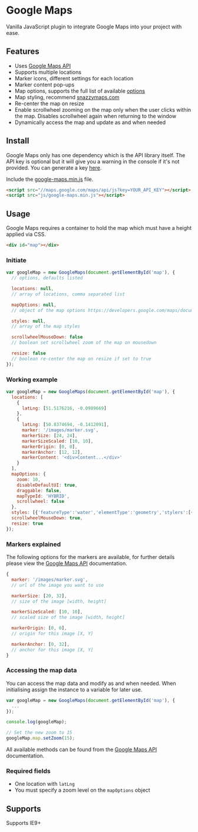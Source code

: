 # Google Maps
Vanilla JavaScript plugin to integrate Google Maps into your project with ease.
 
## Features
  - Uses [Google Maps API](http://developers.google.com/maps/)
  - Supports multiple locations
  - Marker icons, different settings for each location
  - Marker content pop-ups
  - Map options, supports the full list of available [options](http://developers.google.com/maps/documentation/javascript/reference#MapOptions)
  - Map styling, recommend [snazzymaps.com](http://snazzymaps.com/)
  - Re-center the map on resize
  - Enable scrollwheel zooming on the map only when the user clicks within the map. Disables scrollwheel again when returning to the window
  - Dynamically access the map and update as and when needed  

## Install
Google Maps only has one dependency which is the API library itself. The API key is optional but it will give you a warning in the console if it's not provided. You can generate a key [here](http://developers.google.com/maps/documentation/javascript/get-api-key).

Include the [google-maps.min.js](http://github.com/jasonalvis/google-maps/blob/master/public/js/google-maps.min.js) file.

```html
<script src="//maps.google.com/maps/api/js?key=YOUR_API_KEY"></script>
<script src="js/google-maps.min.js"></script>
```

## Usage
Google Maps requires a container to hold the map which must have a height applied via CSS.

```html
<div id="map"></div>
```

### Initiate

```js
var googleMap = new GoogleMaps(document.getElementById('map'), {
  // options, defaults listed

  locations: null,
  // array of locations, comma separated list

  mapOptions: null,
  // object of the map options https://developers.google.com/maps/documentation/javascript/reference#MapOptions

  styles: null,
  // array of the map styles

  scrollwheelMouseDown: false
  // boolean set scrollwheel zoom of the map on mousedown

  resize: false
  // boolean re-center the map on resize if set to true
}); 
```

### Working example

```js
var googleMap = new GoogleMaps(document.getElementById('map'), {
  locations: [
    {
      latLng: [51.5176216, -0.0989669]
    },
    {
      latLng: [50.8374694, -0.1412091],
      marker: '/images/marker.svg',
      markerSize: [24, 24],
      markerSizeScaled: [10, 10],
      markerOrigin: [0, 0], 
      markerAnchor: [12, 12],				
      markerContent: '<div>Content...</div>'
    }
  ],
  mapOptions: {
    zoom: 10,
    disableDefaultUI: true,
    draggable: false,
    mapTypeId: 'HYBRID',
    scrollwheel: false
  },
  styles: [{'featureType':'water','elementType':'geometry','stylers':[{'color':'#e9e9e9'},{'lightness':17}]},{'featureType':'landscape','elementType':'geometry','stylers':[{'color':'#f5f5f5'},{'lightness':20}]},{'featureType':'road.highway','elementType':'geometry.fill','stylers':[{'color':'#ffffff'},{'lightness':17}]},{'featureType':'road.highway','elementType':'geometry.stroke','stylers':[{'color':'#ffffff'},{'lightness':29},{'weight':0.2}]},{'featureType':'road.arterial','elementType':'geometry','stylers':[{'color':'#ffffff'},{'lightness':18}]},{'featureType':'road.local','elementType':'geometry','stylers':[{'color':'#ffffff'},{'lightness':16}]},{'featureType':'poi','elementType':'geometry','stylers':[{'color':'#f5f5f5'},{'lightness':21}]},{'featureType':'poi.park','elementType':'geometry','stylers':[{'color':'#dedede'},{'lightness':21}]},{'elementType':'labels.text.stroke','stylers':[{'visibility':'on'},{'color':'#ffffff'},{'lightness':16}]},{'elementType':'labels.text.fill','stylers':[{'saturation':36},{'color':'#333333'},{'lightness':40}]},{'elementType':'labels.icon','stylers':[{'visibility':'off'}]},{'featureType':'transit','elementType':'geometry','stylers':[{'color':'#f2f2f2'},{'lightness':19}]},{'featureType':'administrative','elementType':'geometry.fill','stylers':[{'color':'#fefefe'},{'lightness':20}]},{'featureType':'administrative','elementType':'geometry.stroke','stylers':[{'color':'#fefefe'},{'lightness':17},{'weight':1.2}]}],
  scrollwheelMouseDown: true,
  resize: true
}); 
```

### Markers explained
The following options for the markers are available, for further details please view the [Google Maps API](https://developers.google.com/maps/documentation/javascript/markers#complex_icons) documentation.

```js
{
  marker: '/images/marker.svg',
  // url of the image you want to use

  markerSize: [20, 32],
  // size of the image [width, height]

  markerSizeScaled: [10, 10],
  // scaled size of the image [width, height]

  markerOrigin: [0, 0], 
  // origin for this image [X, Y]

  markerAnchor: [0, 32],		
  // anchor for this image [X, Y]
}
```

### Accessing the map data
You can access the map data and modify as and when needed. When initialising assign the instance to a variable for later use.

```js
var googleMap = new GoogleMaps(document.getElementById('map'), {
  ...
});

console.log(googleMap);

// Set the new zoom to 15
googleMap.map.setZoom(15);
```

All available methods can be found from the [Google Maps API](https://developers.google.com/maps/documentation/javascript/reference) documentation.

### Required fields

 - One location with `latLng`
 - You must specify a zoom level on the `mapOptions` object

## Supports
Supports IE9+